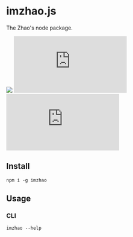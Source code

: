# imzhao.js

The Zhao's node package.

[![](https://img.shields.io/npm/v/imzhao)](https://www.npmjs.com/package/imzhao)
[![](https://img.shields.io/github/license/archtaurus/imzhao.js)](https://github.com/archtaurus/imzhao.js)
[![](https://img.shields.io/librariesio/github/archtaurus/imzhao.js)](https://github.com/archtaurus/imzhao.js)

## Install

``` shell
npm i -g imzhao
```

## Usage

### CLI

``` shell
imzhao --help
```
